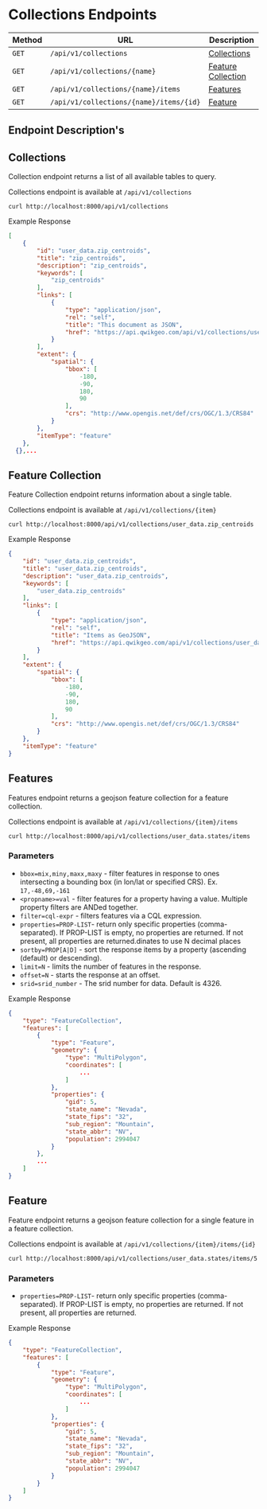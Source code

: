 # Collections Endpoints

| Method | URL                                                                              | Description                             |
| ------ | -------------------------------------------------------------------------------- | ----------------------------------------|
| `GET`  | `/api/v1/collections`                                                       | [Collections](#collections)                  |
| `GET`  | `/api/v1/collections/{name}`                                                | [Feature Collection](#feature-collection)    |
| `GET`  | `/api/v1/collections/{name}/items`                                          | [Features](#features)                        |
| `GET`  | `/api/v1/collections/{name}/items/{id}`                                     | [Feature](#feature)                          |

## Endpoint Description's

## Collections
Collection endpoint returns a list of all available tables to query.

Collections endpoint is available at `/api/v1/collections`

```shell
curl http://localhost:8000/api/v1/collections
```

Example Response
```json
[
    {
        "id": "user_data.zip_centroids",
        "title": "zip_centroids",
        "description": "zip_centroids",
        "keywords": [
            "zip_centroids"
        ],
        "links": [
            {
                "type": "application/json",
                "rel": "self",
                "title": "This document as JSON",
                "href": "https://api.qwikgeo.com/api/v1/collections/user_data.zip_centroids"
            }
        ],
        "extent": {
            "spatial": {
                "bbox": [
                    -180,
                    -90,
                    180,
                    90
                ],
                "crs": "http://www.opengis.net/def/crs/OGC/1.3/CRS84"
            }
        },
        "itemType": "feature"
    },
  {},...
```

## Feature Collection
Feature Collection endpoint returns information about a single table.

Collections endpoint is available at `/api/v1/collections/{item}`

```shell
curl http://localhost:8000/api/v1/collections/user_data.zip_centroids
```

Example Response
```json
{
    "id": "user_data.zip_centroids",
    "title": "user_data.zip_centroids",
    "description": "user_data.zip_centroids",
    "keywords": [
        "user_data.zip_centroids"
    ],
    "links": [
        {
            "type": "application/json",
            "rel": "self",
            "title": "Items as GeoJSON",
            "href": "https://api.qwikgeo.com/api/v1/collections/user_data.zip_centroids/items"
        }
    ],
    "extent": {
        "spatial": {
            "bbox": [
                -180,
                -90,
                180,
                90
            ],
            "crs": "http://www.opengis.net/def/crs/OGC/1.3/CRS84"
        }
    },
    "itemType": "feature"
}
```

## Features
Features endpoint returns a geojson feature collection for a feature collection.

Collections endpoint is available at `/api/v1/collections/{item}/items`

```shell
curl http://localhost:8000/api/v1/collections/user_data.states/items
```

### Parameters
* `bbox=mix,miny,maxx,maxy` - filter features in response to ones intersecting a bounding box (in lon/lat or specified CRS). Ex. `17,-48,69,-161`
* `<propname>=val` - filter features for a property having a value.
  Multiple property filters are ANDed together.
* `filter=cql-expr` - filters features via a CQL expression.
* `properties=PROP-LIST`- return only specific properties (comma-separated).
  If PROP-LIST is empty, no properties are returned.
  If not present, all properties are returned.dinates to use N decimal places
* `sortby=PROP[A|D]` - sort the response items by a property (ascending (default) or descending).
* `limit=N` - limits the number of features in the response.
* `offset=N` - starts the response at an offset.
* `srid=srid_number` - The srid number for data. Default is 4326.

Example Response
```json
{
    "type": "FeatureCollection",
    "features": [
        {
            "type": "Feature",
            "geometry": {
                "type": "MultiPolygon",
                "coordinates": [
                    ...
                ]
            },
            "properties": {
                "gid": 5,
                "state_name": "Nevada",
                "state_fips": "32",
                "sub_region": "Mountain",
                "state_abbr": "NV",
                "population": 2994047
            }
        },
        ...
    ]
}
```

## Feature

Feature endpoint returns a geojson feature collection for a single feature in a feature collection.

Collections endpoint is available at `/api/v1/collections/{item}/items/{id}`

```shell
curl http://localhost:8000/api/v1/collections/user_data.states/items/5
```

### Parameters
* `properties=PROP-LIST`- return only specific properties (comma-separated).
  If PROP-LIST is empty, no properties are returned.
  If not present, all properties are returned.

Example Response
```json
{
    "type": "FeatureCollection",
    "features": [
        {
            "type": "Feature",
            "geometry": {
                "type": "MultiPolygon",
                "coordinates": [
                    ...
                ]
            },
            "properties": {
                "gid": 5,
                "state_name": "Nevada",
                "state_fips": "32",
                "sub_region": "Mountain",
                "state_abbr": "NV",
                "population": 2994047
            }
        }
    ]
}
```
